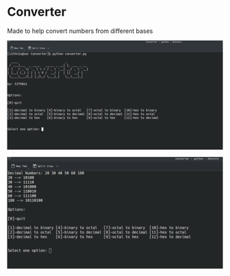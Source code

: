 # Converter
Made to help convert numbers from different bases

![image](images/Screenshot_20230724_101437.png)

![image](images/Screenshot_20230724_101535.png)
